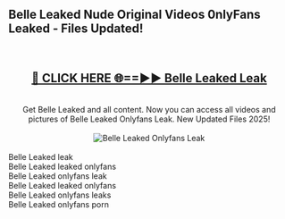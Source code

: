 <h2>Belle Leaked Nude Original Videos 0nlyFans Leaked - Files Updated! </h2>
<br>
<div align="center">
<h2><a href="https://213.232.235.80/live/video.php?q=belle-leaked" rel="nofollow">🔴 CLICK HERE 🌐==►► Belle Leaked Leak</a></h2>
<br>
Get Belle Leaked and all content. Now you can access all videos and pictures of Belle Leaked Onlyfans Leak. New Updated Files 2025!
<br>
<br>
<a href="https://213.232.235.80/live/video.php?q=belle-leaked" rel="nofollow" data-target="animated-image.originalLink"><img src="https://i.imgur.com/1EjSzPs.png" alt="Belle Leaked Onlyfans Leak" style="max-width: 100%; display: inline-block;" data-target="animated-image.originalImage"></a>
</div>
<br>
Belle Leaked leak<br>
Belle Leaked leaked onlyfans<br>
Belle Leaked onlyfans leak<br>
Belle Leaked leaked onlyfans<br>
Belle Leaked onlyfans leaks<br>
Belle Leaked onlyfans porn
